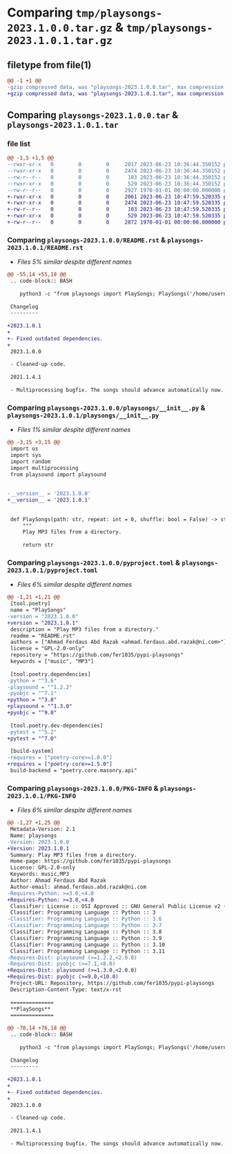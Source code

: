 # Comparing `tmp/playsongs-2023.1.0.0.tar.gz` & `tmp/playsongs-2023.1.0.1.tar.gz`

## filetype from file(1)

```diff
@@ -1 +1 @@
-gzip compressed data, was "playsongs-2023.1.0.0.tar", max compression
+gzip compressed data, was "playsongs-2023.1.0.1.tar", max compression
```

## Comparing `playsongs-2023.1.0.0.tar` & `playsongs-2023.1.0.1.tar`

### file list

```diff
@@ -1,5 +1,5 @@
--rwxr-xr-x   0        0        0     2017 2023-06-23 10:36:44.350152 playsongs-2023.1.0.0/README.rst
--rwxr-xr-x   0        0        0     2474 2023-06-23 10:36:44.350152 playsongs-2023.1.0.0/playsongs/__init__.py
--rw-r--r--   0        0        0      103 2023-06-23 10:36:44.350152 playsongs-2023.1.0.0/playsongs/__main__.py
--rwxr-xr-x   0        0        0      529 2023-06-23 10:36:44.350152 playsongs-2023.1.0.0/pyproject.toml
--rw-r--r--   0        0        0     2927 1970-01-01 00:00:00.000000 playsongs-2023.1.0.0/PKG-INFO
+-rwxr-xr-x   0        0        0     2061 2023-06-23 10:47:59.520335 playsongs-2023.1.0.1/README.rst
+-rwxr-xr-x   0        0        0     2474 2023-06-23 10:47:59.520335 playsongs-2023.1.0.1/playsongs/__init__.py
+-rw-r--r--   0        0        0      103 2023-06-23 10:47:59.520335 playsongs-2023.1.0.1/playsongs/__main__.py
+-rwxr-xr-x   0        0        0      529 2023-06-23 10:47:59.520335 playsongs-2023.1.0.1/pyproject.toml
+-rw-r--r--   0        0        0     2872 1970-01-01 00:00:00.000000 playsongs-2023.1.0.1/PKG-INFO
```

### Comparing `playsongs-2023.1.0.0/README.rst` & `playsongs-2023.1.0.1/README.rst`

 * *Files 5% similar despite different names*

```diff
@@ -55,14 +55,18 @@
 .. code-block:: BASH
 
    python3 -c "from playsongs import PlaySongs; PlaySongs('/home/username/Music', repeat = 10000000, shuffle = True)"
 
 Changelog
 ---------
 
+2023.1.0.1
+
+- Fixed outdated dependencies.
+
 2023.1.0.0
 
 - Cleaned-up code.
 
 2021.1.4.1
 
 - Multiprocessing bugfix. The songs should advance automatically now.
```

### Comparing `playsongs-2023.1.0.0/playsongs/__init__.py` & `playsongs-2023.1.0.1/playsongs/__init__.py`

 * *Files 1% similar despite different names*

```diff
@@ -3,15 +3,15 @@
 import os
 import sys
 import random
 import multiprocessing
 from playsound import playsound
 
 
-__version__ = '2023.1.0.0'
+__version__ = '2023.1.0.1'
 
 
 def PlaySongs(path: str, repeat: int = 0, shuffle: bool = False) -> str:
     """
     Play MP3 files from a directory.
 
     return str
```

### Comparing `playsongs-2023.1.0.0/pyproject.toml` & `playsongs-2023.1.0.1/pyproject.toml`

 * *Files 6% similar despite different names*

```diff
@@ -1,21 +1,21 @@
 [tool.poetry]
 name = "PlaySongs"
-version = "2023.1.0.0"
+version = "2023.1.0.1"
 description = "Play MP3 files from a directory."
 readme = "README.rst"
 authors = ["Ahmad Ferdaus Abd Razak <ahmad.ferdaus.abd.razak@ni.com>"]
 license = "GPL-2.0-only"
 repository = "https://github.com/fer1035/pypi-playsongs"
 keywords = ["music", "MP3"]
 
 [tool.poetry.dependencies]
-python = "^3.6"
-playsound = "^1.2.2"
-pyobjc = "^7.1"
+python = "^3.8"
+playsound = "^1.3.0"
+pyobjc = "^9.0"
 
 [tool.poetry.dev-dependencies]
-pytest = "^5.2"
+pytest = "^7.0"
 
 [build-system]
-requires = ["poetry-core>=1.0.0"]
+requires = ["poetry-core>=1.5.0"]
 build-backend = "poetry.core.masonry.api"
```

### Comparing `playsongs-2023.1.0.0/PKG-INFO` & `playsongs-2023.1.0.1/PKG-INFO`

 * *Files 6% similar despite different names*

```diff
@@ -1,27 +1,25 @@
 Metadata-Version: 2.1
 Name: playsongs
-Version: 2023.1.0.0
+Version: 2023.1.0.1
 Summary: Play MP3 files from a directory.
 Home-page: https://github.com/fer1035/pypi-playsongs
 License: GPL-2.0-only
 Keywords: music,MP3
 Author: Ahmad Ferdaus Abd Razak
 Author-email: ahmad.ferdaus.abd.razak@ni.com
-Requires-Python: >=3.6,<4.0
+Requires-Python: >=3.8,<4.0
 Classifier: License :: OSI Approved :: GNU General Public License v2 (GPLv2)
 Classifier: Programming Language :: Python :: 3
-Classifier: Programming Language :: Python :: 3.6
-Classifier: Programming Language :: Python :: 3.7
 Classifier: Programming Language :: Python :: 3.8
 Classifier: Programming Language :: Python :: 3.9
 Classifier: Programming Language :: Python :: 3.10
 Classifier: Programming Language :: Python :: 3.11
-Requires-Dist: playsound (>=1.2.2,<2.0.0)
-Requires-Dist: pyobjc (>=7.1,<8.0)
+Requires-Dist: playsound (>=1.3.0,<2.0.0)
+Requires-Dist: pyobjc (>=9.0,<10.0)
 Project-URL: Repository, https://github.com/fer1035/pypi-playsongs
 Description-Content-Type: text/x-rst
 
 ==============
 **PlaySongs**
 ==============
 
@@ -78,14 +76,18 @@
 .. code-block:: BASH
 
    python3 -c "from playsongs import PlaySongs; PlaySongs('/home/username/Music', repeat = 10000000, shuffle = True)"
 
 Changelog
 ---------
 
+2023.1.0.1
+
+- Fixed outdated dependencies.
+
 2023.1.0.0
 
 - Cleaned-up code.
 
 2021.1.4.1
 
 - Multiprocessing bugfix. The songs should advance automatically now.
```

